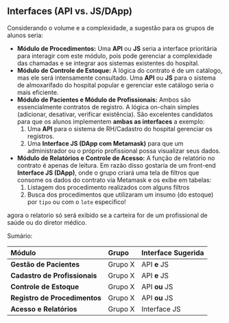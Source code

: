 ## **Interfaces (API vs. JS/DApp)**

Considerando o volume e a complexidade, a sugestão para os grupos de alunos seria:


*   **Módulo de Procedimentos:** Uma **API** ou **JS** seria a interface prioritária para interagir com este módulo, pois pode gerenciar a complexidade das chamadas e se integrar aos sistemas existentes do hospital.
*   **Módulo de Controle de Estoque:** A lógica do contrato é de um catálogo, mas ele será intensamente consultado. Uma **API** ou **JS** para o sistema de almoxarifado do hospital popular e gerenciar este catálogo seria o mais eficiente.
*   **Módulo de Pacientes e Módulo de Profissionais:** Ambos são essencialmente contratos de registro. A lógica on-chain simples (adicionar, desativar, verificar existência). São excelentes candidatos para que os alunos implementem **ambas as interfaces** a exemplo:
    1.  Uma **API** para o sistema de RH/Cadastro do hospital gerenciar os registros.
    2.  Uma **Interface JS (DApp com Metamask)** para que um administrador ou o próprio profissional possa visualizar seus dados.
*   **Módulo de Relatórios e Controle de Acesso:** A função de relatório no contrato é apenas de leitura. Em razão disso gostaria de um front-end **Interface JS (DApp)**, onde o grupo criará uma tela de filtros que consome os dados do contrato via Metamask e os exibe em tabelas:
    1. Listagem dos procedimento realizados com alguns filtros
    2. Busca dos procedimentos que utilizaram um insumo (do estoque) por `tipo` ou com o `lote` especifico!

agora o relatorio só será exibido se a carteira for de um profissional de saúde ou do diretor médico. 


Sumário:

| Módulo | Grupo | Interface Sugerida | 
| :--- | :--- | :--- |
| **Gestão de Pacientes** | Grupo X | API **e** JS |
| **Cadastro de Profissionais** | Grupo X | API **e** JS | 
| **Controle de Estoque** | Grupo X | API **ou** JS | 
| **Registro de Procedimentos** | Grupo X | API **ou** JS | 
| **Acesso e Relatórios**| Grupo X | Interface JS | 



